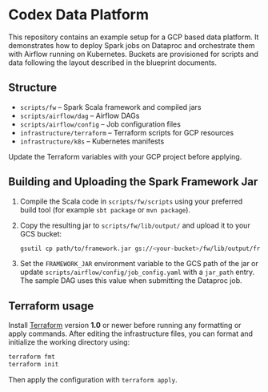 # Codex Data Platform

This repository contains an example setup for a GCP based data platform.
It demonstrates how to deploy Spark jobs on Dataproc and orchestrate them
with Airflow running on Kubernetes. Buckets are provisioned for scripts
and data following the layout described in the blueprint documents.

## Structure

- `scripts/fw` – Spark Scala framework and compiled jars
- `scripts/airflow/dag` – Airflow DAGs
- `scripts/airflow/config` – Job configuration files
- `infrastructure/terraform` – Terraform scripts for GCP resources
- `infrastructure/k8s` – Kubernetes manifests

Update the Terraform variables with your GCP project before applying.

## Building and Uploading the Spark Framework Jar

1. Compile the Scala code in `scripts/fw/scripts` using your preferred build
   tool (for example `sbt package` or `mvn package`).
2. Copy the resulting jar to `scripts/fw/lib/output/` and upload it to your
   GCS bucket:

   ```bash
   gsutil cp path/to/framework.jar gs://<your-bucket>/fw/lib/output/framework.jar
   ```
3. Set the `FRAMEWORK_JAR` environment variable to the GCS path of the jar or
   update `scripts/airflow/config/job_config.yaml` with a `jar_path` entry. The
   sample DAG uses this value when submitting the Dataproc job.

## Terraform usage

Install [Terraform](https://www.terraform.io/) version **1.0** or newer before
running any formatting or apply commands. After editing the infrastructure
files, you can format and initialize the working directory using:

```bash
terraform fmt
terraform init
```

Then apply the configuration with `terraform apply`.
